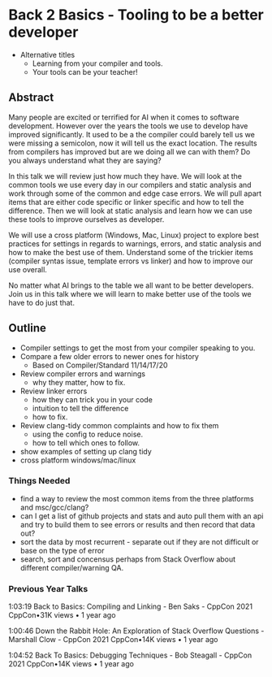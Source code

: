 # Back 2 Basics - Tooling to be a better developer

- Alternative titles
    - Learning from your compiler and tools.
    - Your tools can be your teacher!

## Abstract
Many people are excited or terrified for AI when it comes to software development.  However over the years the tools we use to develop have improved significantly. It used to be a the compiler could barely tell us we were missing a semicolon, now it will tell us the exact location.  The results from compilers has improved but are we doing all we can with them?  Do you always understand what they are saying?  

In this talk we will review just how much they have.  We will look at the common tools we use every day in our compilers and static analysis and work through some of the common and edge case errors.  We will pull apart items that are either code specific or linker specific and how to tell the difference.  Then we will look at static analysis and learn how we can use these tools to improve ourselves as developer.  

We will use a cross platform (Windows, Mac, Linux) project to explore best practices for settings in regards to warnings, errors, and static analysis and how to make the best use of them.  Understand some of the trickier items (compiler syntas issue, template errors vs linker) and how to improve our use overall.

No matter what AI brings to the table we all want to be better developers.  Join us in this talk where we will learn to make better use of the tools we have to do just that.

## Outline
- Compiler settings to get the most from your compiler speaking to you.
- Compare a few older errors to newer ones for history
    - Based on Compiler/Standard 11/14/17/20
- Review compiler errors and warnings
    - why they matter, how to fix.
- Review linker errors
    - how they can trick you in your code
    - intuition to tell the difference
    - how to fix.
- Review clang-tidy common complaints and how to fix them
    - using the config to reduce noise.
    - how to tell which ones to follow.
- show examples of setting up clang tidy
- cross platform windows/mac/linux

### Things Needed
- find a way to review the most common items from the three platforms and msc/gcc/clang?
- can I get a list of github projects and stats and auto pull them with an api and try to build them to see errors or results and then record that data out?
- sort the data by most recurrent - separate out if they are not difficult or base on the type of error
- search, sort and concensus perhaps from Stack Overflow about different compiler/warning QA.


### Previous Year Talks
1:03:19
Back to Basics: Compiling and Linking - Ben Saks - CppCon 2021
CppCon•31K views • 1 year ago

1:00:46
Down the Rabbit Hole: An Exploration of Stack Overflow Questions - Marshall Clow - CppCon 2021
CppCon•14K views • 1 year ago

1:04:52
Back To Basics: Debugging Techniques - Bob Steagall - CppCon 2021
CppCon•14K views • 1 year ago
